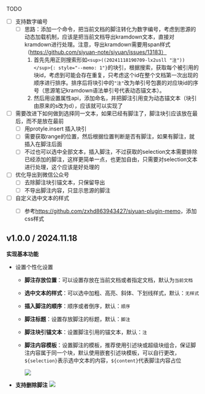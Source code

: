 TODO

- [ ] 支持数字编号
  - [ ] 思路：添加一个命令，把当前文档的脚注转化为数字编号，考虑到思源的动态加载机制，应该是把当前文档导出kramdown文本，直接对kramdown进行处理。注意，导出kramdown需要用span样式（https://github.com/siyuan-note/siyuan/issues/13183）
    1. 首先先用正则搜索形如`<sup>((20241118190709-lx2usll "注"))</sup>{: style="--memo: 1"}`的块引，根据搜索，获取每个被引用的块id，考虑到可能会存在重复，只考虑这个id在整个文档第一次出现的顺序进行排序。排序后将块引中的`"注"`改为单引号包裹的对应块id的序号（思源笔记kramdown语法单引号代表动态锚文本）。
    2. 然后用设置属性api，添加命名，并把脚注引用变为动态锚文本（块引由原来的s改为d），应该就可以实现了
- [ ] 需要改进下如何做到选择同一文本，如果已经有脚注了，脚注块引应该放在最后，而不是放在最前
  - [ ] 用protyle.insert 插入块引
  - [ ] 需要获取range的位置，然后根据位置判断是否有脚注，如果有脚注，就插入在脚注后面
  - [ ] 不过也可以选中全部文本，插入脚注，不过获取的selection文本需要排除已经添加的脚注，这样更简单一点，也更加自由，只需要对selection文本进行处理，这个应该是好处理的
- [ ] 优化导出到微信公众号
  - [ ] 去除脚注块引锚文本，只保留导出
  - [ ] 不导出脚注内容，只显示思源的脚注
- [ ] 自定义选中文本的样式
  - [ ] 参考<https://github.com/zxhd863943427/siyuan-plugin-memo>，添加css样式
  


## v1.0.0 / 2024.11.18

**实现基本功能**
- 设置个性化设置
  - **脚注存放位置**：可以设置存放在当前文档或者指定文档，默认为`当前文档`
  - **选中文本的样式**：可以选中加粗、高亮、斜体、下划线样式，默认：`无样式`
  - **插入脚注的顺序**：顺序或者倒序，默认：`顺序`
  - **脚注标题**：设置存放脚注的标题，默认：`脚注`
  - **脚注块引锚文本**：设置脚注引用的锚文本，默认：`注`
  - **脚注内容模板**：设置脚注的模板，推荐使用引述块或超级块组合，保证脚注内容属于同一个块，默认使用嵌套引述块模板，可以自行更改，`${selection}`表示选中文本的内容，`${content}`代表脚注内容占位

    ![](https://fastly.jsdelivr.net/gh/Achuan-2/PicBed/assets/PixPin_2024-11-18_16-46-42-2024-11-18.png)
- **支持删除脚注**
  ![](https://fastly.jsdelivr.net/gh/Achuan-2/PicBed/assets/PixPin_2024-11-18_15-35-31-2024-11-18.png)